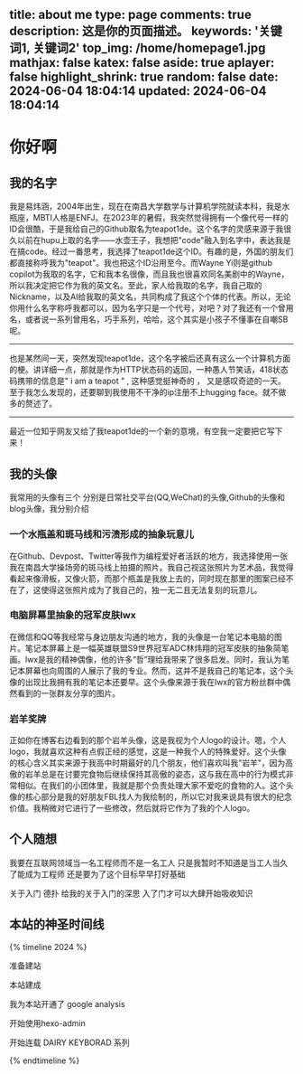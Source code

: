 title: about me
type: page
comments: true
description: 这是你的页面描述。
keywords: '关键词1, 关键词2'
top_img: /home/homepage1.jpg
mathjax: false
katex: false
aside: true
aplayer: false
highlight_shrink: true
random: false
date: 2024-06-04 18:04:14
updated: 2024-06-04 18:04:14
---
# 你好啊

## 我的名字

我是易炜涵，2004年出生，现在在南昌大学数学与计算机学院就读本科，我是水瓶座，MBTI人格是ENFJ。在2023年的暑假，我突然觉得拥有一个像代号一样的ID会很酷，于是我给自己的Github取名为teapot1de。这个名字的灵感来源于我很久以前在hupu上取的名字——水壶王子，我想把"code"融入到名字中，表达我是在搞code。经过一番思考，我选择了teapot1de这个ID。有趣的是，外国的朋友们都直接称呼我为"teapot"。我也把这个ID沿用至今。而Wayne Yi则是github copilot为我取的名字，它和我本名很像，而且我也很喜欢同名美剧中的Wayne，所以我决定把它作为我的英文名。至此，家人给我取的名字，我自己取的Nickname，以及AI给我取的英文名，共同构成了我这个个体的代表。所以，无论你用什么名字称呼我都可以，因为名字只是一个代号，对吧？对了我还有一个曾用名，或者说一系列曾用名，巧手系列，哈哈，这个其实是小孩子不懂事在自嘲SB呢。

---

也是某然间一天，突然发现teapot1de，这个名字被后还真有这么一个计算机方面的梗。讲详细一点，那就是作为HTTP状态码的返回，一种愚人节笑话，418状态码携带的信息是" i am a teapot " , 这种感觉挺神奇的 ， 又是感叹奇迹的一天。至于我怎么发现的，还要聊到我使用不干净的ip注册不上hugging face。就不做多的赘述了。

---
最近一位知乎网友又给了我teapot1de的一个新的意境，有空我一定要把它写下来！

## 我的头像
我常用的头像有三个 分别是日常社交平台(QQ,WeChat)的头像,Github的头像和blog头像，我分别介绍

### 一个水瓶盖和斑马线和污渍形成的抽象玩意儿

在Github、Devpost、Twitter等我作为编程爱好者活跃的地方，我选择使用一张我在南昌大学操场旁的斑马线上拍摄的照片。我自己视这张照片为艺术品，我觉得看起来像滑板，又像火箭，而那个瓶盖是我放上去的，同时现在那里的图案已经不在了，这使得这张照片成为了我自己的，独一无二且无法复刻的玩意儿。

### 电脑屏幕里抽象的冠军皮肤lwx

在微信和QQ等我经常与身边朋友沟通的地方，我的头像是一台笔记本电脑的图片。笔记本屏幕上是一幅英雄联盟S9世界冠军ADC林炜翔的冠军皮肤的抽象简笔画。lwx是我的精神偶像，他的许多“哲”理给我带来了很多启发。同时，我认为笔记本屏幕也向周围的人展示了我的专业。然而，这并不是我自己的笔记本，这个头像的出现比我拥有我的笔记本还要早。这个头像来源于我在lwx的官方粉丝群中偶然看到的一张群友分享的图片。

### 岩羊奖牌
正如你在博客右边看到的那个岩羊头像，这是我视为个人logo的设计。嗯，个人logo，我就喜欢这种有点假正经的感觉，这是一种我个人的特殊爱好。这个头像的核心含义其实来源于我高中时期最好的几个朋友，他们喜欢叫我"岩羊"，因为高傲的岩羊总是在讨要完食物后继续保持其高傲的姿态，这与我在高中的行为模式非常相似。在我们的小团体里，我就是那个负责处理大家不爱吃的食物的人。这个头像的核心部分是我的好朋友FBL找人为我绘制的，所以它对我来说具有很大的纪念价值。我稍微对它进行了一些修改，然后就将它作为了我的个人logo。

## 个人随想
我要在互联网领域当一名工程师而不是一名工人
只是我暂时不知道是当工人当久了能成为工程师
还是要为了这个目标早早打好基础

关于入门 德扑 给我的关于入门的深思
入了门才可以大肆开始吸收知识


## 本站的神圣时间线

{% timeline 2024 %} 
<!-- timeline 06-04-6:08 -->
准备建站
<!-- endtimeline -->
<!-- timeline 06-05-15:08 -->
本站建成
<!-- endtimeline -->
<!-- timeline 07-08-19:38 -->
我为本站开通了 google analysis
<!-- endtimeline --> 
<!-- timeline 07-14-19:08 -->
开始使用hexo-admin
<!-- endtimeline --> 
<!-- timeline 08-25-12:08 -->
开始连载 DAIRY KEYBORAD 系列
<!-- endtimeline -->
{% endtimeline %}